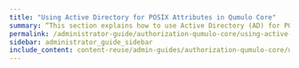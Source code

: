 ```yaml
---
title: "Using Active Directory for POSIX Attributes in Qumulo Core"
summary: “This section explains how to use Active Directory (AD) for POSIX attributes in Qumulo Core for clusters with multi-protocol access (with NFS and SMB) that manage POSIX and Windows identities within Active Directory."
permalink: /administrator-guide/authorization-qumulo-core/using-active-directory-for-posix-attributes.html
sidebar: administrator_guide_sidebar
include_content: content-reuse/admin-guides/authorization-qumulo-core/using-active-directory-for-posix-attributes.md
---
```

